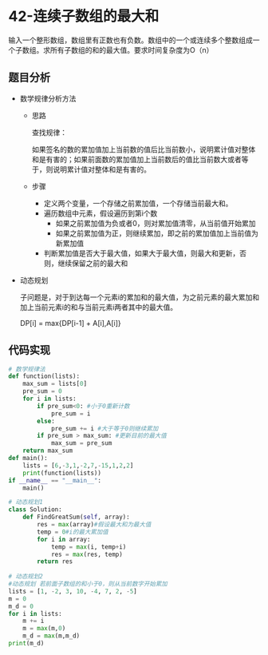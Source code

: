 # 42-连续子数组的最大和

输入一个整形数组，数组里有正数也有负数。数组中的一个或连续多个整数组成一个子数组。求所有子数组的和的最大值。要求时间复杂度为O（n）

## 题目分析

- 数学规律分析方法

  - 思路

    查找规律：

    如果签名的数的累加值加上当前数的值后比当前数小，说明累计值对整体和是有害的；如果前面数的累加值加上当前数后的值比当前数大或者等于，则说明累计值对整体和是有害的。

  - 步骤

    - 定义两个变量，一个存储之前累加值，一个存储当前最大和。
    - 遍历数组中元素，假设遍历到第i个数
      - 如果之前累加值为负或者0，则对累加值清零，从当前值开始累加
      - 如果之前累加值为正，则继续累加，即之前的累加值加上当前值为新累加值
    - 判断累加值是否大于最大值，如果大于最大值，则最大和更新，否则，继续保留之前的最大和

- 动态规划

  子问题是，对于到达每一个元素i的累加和的最大值，为之前元素的最大累加和加上当前元素i的和与当前元素i两者其中的最大值。

  DP[i] = max{DP[i-1] + A[i],A[i]}

## 代码实现

```python
# 数学规律法
def function(lists):
    max_sum = lists[0]
    pre_sum = 0
    for i in lists:
        if pre_sum<0: #小于0重新计数
            pre_sum = i
        else:
            pre_sum += i #大于等于0则继续累加
        if pre_sum > max_sum: #更新目前的最大值
            max_sum = pre_sum
    return max_sum
def main():
    lists = [6,-3,1,-2,7,-15,1,2,2]
    print(function(lists))
if __name__ == "__main__":
    main()
```

```python
# 动态规划1
class Solution:
    def FindGreatSum(self, array):
        res = max(array)#假设最大和为最大值
        temp = 0#i的最大累加值
        for i in array:
            temp = max(i, temp+i)
            res = max(res, temp)
        return res
    
# 动态规划2
#动态规划 若前面子数组的和小于0，则从当前数字开始累加
lists = [1, -2, 3, 10, -4, 7, 2, -5]
m = 0
m_d = 0
for i in lists:
    m += i
    m = max(m,0)
    m_d = max(m,m_d)
print(m_d)
```

